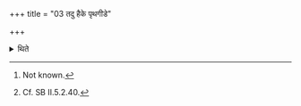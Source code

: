 +++
title = "03 तदु हैके पृथगीडे"

+++

<details><summary>थिते</summary>

3. Here some (ritualists)[^1] cut two Idā-portions separately (one to be cut by the Adhvaryu and another by the Pratiprasthātr̥). That, however one should not do. Having cut together (Iḍā portions) of the seven oblation-materials, the Adhvaryu should give them to the Pratiprasthātr̥. In them the Pratiprasthātr̥ puts the (Iḍā-portion) of the milk-mess for Maruts.[^2]  


[^1]: Not known.  

[^2]: Cf. SB II.5.2.40.
</details>
